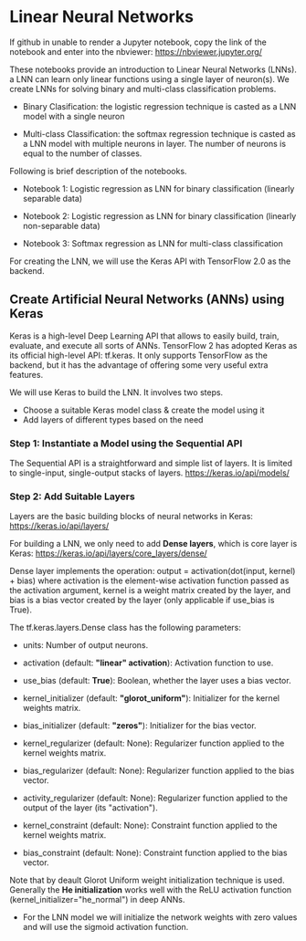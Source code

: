 # Linear Neural Networks

If github in unable to render a Jupyter notebook, copy the link of the notebook and enter into the nbviewer: https://nbviewer.jupyter.org/


These notebooks provide an introduction to Linear Neural Networks (LNNs). a LNN can learn only linear functions using a single layer of neuron(s). We create LNNs for solving binary and multi-class classification problems.

- Binary Clasification: the logistic regression technique is casted as a LNN model with a single neuron

- Multi-class Classification: the softmax regression technique is casted as a LNN model with multiple neurons in layer. The number of neurons is equal to the number of classes.

Following is brief description of the notebooks.

- Notebook 1: Logistic regression as LNN for binary classification (linearly separable data)

- Notebook 2: Logistic regression as LNN for binary classification (linearly non-separable data)

- Notebook 3: Softmax regression as LNN for multi-class classification 




For creating the LNN, we will use the Keras API with TensorFlow 2.0 as the backend.


## Create Artificial Neural Networks (ANNs) using Keras

Keras is a high-level Deep Learning API that allows to easily build, train, evaluate, and execute all sorts of ANNs. TensorFlow 2 has adopted Keras as its official high-level API: tf.keras. It only supports TensorFlow as the backend, but it has the advantage of offering some very useful extra features.

We will use Keras to build the LNN. It involves two steps.
- Choose a suitable Keras model class & create the model using it
- Add layers of different types based on the need

### Step 1: Instantiate a Model using the Sequential API
The Sequential API is a straightforward and simple list of layers. It is limited to single-input, single-output stacks of layers.
https://keras.io/api/models/


### Step 2: Add Suitable Layers

Layers are the basic building blocks of neural networks in Keras: https://keras.io/api/layers/ 

For building a LNN, we only need to add **Dense layers**, which is core layer is Keras: https://keras.io/api/layers/core_layers/dense/

Dense layer implements the operation: output = activation(dot(input, kernel) + bias) where activation is the element-wise activation function passed as the activation argument, kernel is a weight matrix created by the layer, and bias is a bias vector created by the layer (only applicable if use_bias is True).

The tf.keras.layers.Dense class has the following parameters:

- units: Number of output neurons.

- activation (default: **"linear" activation**): Activation function to use.

- use_bias (default: **True**): Boolean, whether the layer uses a bias vector.

- kernel_initializer (default: **"glorot_uniform"**): Initializer for the kernel weights matrix.

- bias_initializer (default: **"zeros"**): Initializer for the bias vector.

- kernel_regularizer (default: None): Regularizer function applied to the kernel weights matrix.

- bias_regularizer (default: None): Regularizer function applied to the bias vector.

- activity_regularizer (default: None): Regularizer function applied to the output of the layer (its "activation").

- kernel_constraint (default: None): Constraint function applied to the kernel weights matrix.

- bias_constraint (default: None): Constraint function applied to the bias vector.


Note that by deault Glorot Uniform weight initialization technique is used. Generally the **He initialization** works well with the ReLU activation function (kernel_initializer="he_normal") in deep ANNs. 

- For the LNN model we will initialize the network weights with zero values and will use the sigmoid activation function.

